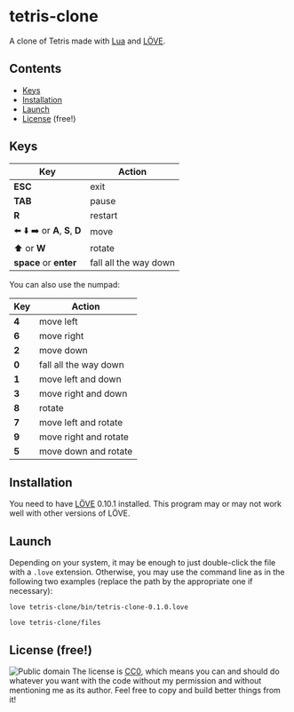 # tetris-clone
A clone of Tetris made with [Lua](http://www.lua.org/) and [LÖVE](https://love2d.org/).

## Contents
* [Keys](#keys)
* [Installation](#installation)
* [Launch](#launch)
* [License](#license-free) (free!)

## Keys
Key|Action
---|--------
**ESC** | exit
**TAB** | pause
**R** | restart
:arrow_left: :arrow_down: :arrow_right: or **A**, **S**, **D** | move
:arrow_up: or **W** | rotate
**space** or **enter** | fall all the way down

You can also use the numpad:

Key|Action
---|--------
**4** | move left
**6** | move right
**2** | move down
**0** | fall all the way down
**1** | move left and down
**3** | move right and down
**8** | rotate
**7** | move left and rotate
**9** | move right and rotate
**5** | move down and rotate

## Installation
You need to have [LÖVE](https://love2d.org/) 0.10.1 installed. This program may or may not work well with other versions of LÖVE.

## Launch
Depending on your system, it may be enough to just double-click the file with a `.love` extension. Otherwise, you may use the command line as in the following two examples (replace the path by the appropriate one if necessary):

`love tetris-clone/bin/tetris-clone-0.1.0.love`

`love tetris-clone/files`

## License (free!)
![Public domain](http://i.creativecommons.org/p/zero/1.0/88x31.png)
The license is [CC0](http://creativecommons.org/publicdomain/zero/1.0/), which means you can and should do whatever you want with the code without my permission and without mentioning me as its author. Feel free to copy and build better things from it!
